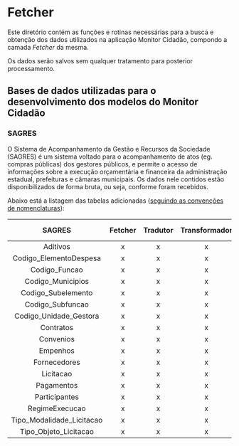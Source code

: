 
# Fetcher

Este diretório contém as funções e rotinas necessárias para a busca e obtenção dos dados utilizados na aplicação Monitor Cidadão, compondo a camada *Fetcher* da mesma.

Os dados serão salvos sem qualquer tratamento para posterior processamento.

## Bases de dados utilizadas para o desenvolvimento dos modelos do Monitor Cidadão

### SAGRES
O Sistema de Acompanhamento da Gestão e Recursos da Sociedade (SAGRES) é um sistema voltado para o acompanhamento de atos (eg. compras públicas) dos gestores públicos, e permite o acesso de informações sobre a execução orçamentária e financeira da administração estadual, prefeituras e câmaras municipais. Os dados nele contidos estão disponibilizados de forma bruta, ou seja, conforme foram recebidos.

Abaixo está a listagem das tabelas adicionadas ([seguindo as convenções de nomenclaturas](https://martendb.io/documentation/postgres/naming/)):

|  SAGRES| Fetcher | Tradutor | Transformador |  Script Feed | AL_DB|
|:-:|:-:|:-:|:-:|:-:|:-:|
| Aditivos | x | x | x |  |  |
| Codigo_ElementoDespesa | x | x | x |  |  |
| Codigo_Funcao | x | x | x |  |  |
| Codigo_Municipios |  x | x | x | x | municipio |
| Codigo_Subelemento | x | x | x |  |  |
| Codigo_Subfuncao | x | x | x |  |  |
| Codigo_Unidade_Gestora | x | x | x |  |  |
| Contratos |x | x | x | x |  contrato |
| Convenios | x | x | x | |  |
| Empenhos | x | x | x |  |  |
| Fornecedores | x | x | x |  |  |
| Licitacao | x | x | x | x | licitacao |
| Pagamentos | x | x | x |  | |
| Participantes | x | x | x | x | participante |
| RegimeExecucao | x | x | x |  | |
| Tipo_Modalidade_Licitacao | x | x | x |  | |
| Tipo_Objeto_Licitacao | x | x | x |  | |

